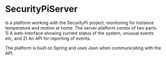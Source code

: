 # SecurityPiServer
Is a platform working with the SecurityPi project, monitoring for instance temperature and motion at home.
The server platform consts of two parts. 1) A web-interface showing current status of the system, unusual
events etc, and 2) An API for reporting of events.

The platform is built on Spring and uses Json when communicating with the API.

